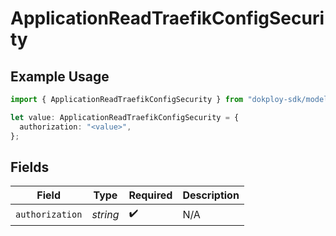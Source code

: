 # ApplicationReadTraefikConfigSecurity

## Example Usage

```typescript
import { ApplicationReadTraefikConfigSecurity } from "dokploy-sdk/models/operations";

let value: ApplicationReadTraefikConfigSecurity = {
  authorization: "<value>",
};
```

## Fields

| Field              | Type               | Required           | Description        |
| ------------------ | ------------------ | ------------------ | ------------------ |
| `authorization`    | *string*           | :heavy_check_mark: | N/A                |